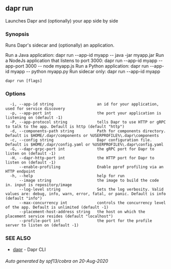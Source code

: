 ## dapr run

Launches Dapr and (optionally) your app side by side

### Synopsis

Runs Dapr's sidecar and (optionally) an application.

Run a Java application:
  dapr run --app-id myapp -- java -jar myapp.jar
Run a NodeJs application that listens to port 3000:
  dapr run --app-id myapp --app-port 3000 -- node myapp.js
Run a Python application:
  dapr run --app-id myapp -- python myapp.py
Run sidecar only:
  dapr run --app-id myapp
	

```
dapr run [flags]
```

### Options

```
  -i, --app-id string                   an id for your application, used for service discovery
  -p, --app-port int                    the port your application is listening on (default -1)
  -P, --app-protocol string             tells Dapr to use HTTP or gRPC to talk to the app. Default is http (default "http")
  -d, --components-path string          Path for components directory. Default is $HOME/.dapr/components or %USERPROFILE%\.dapr\components
  -c, --config string                   Dapr configuration file. Default is $HOME/.dapr/config.yaml or %USERPROFILE%\.dapr\config.yaml
  -G, --dapr-grpc-port int              the gRPC port for Dapr to listen on (default -1)
  -H, --dapr-http-port int              the HTTP port for Dapr to listen on (default -1)
      --enable-profiling                Enable pprof profiling via an HTTP endpoint
  -h, --help                            help for run
      --image string                    the image to build the code in. input is repository/image
      --log-level string                Sets the log verbosity. Valid values are: debug, info, warn, error, fatal, or panic. Default is info (default "info")
      --max-concurrency int             controls the concurrency level of the app. Default is unlimited (default -1)
      --placement-host-address string   the host on which the placement service resides (default "localhost")
      --profile-port int                the port for the profile server to listen on (default -1)
```

### SEE ALSO

* [dapr](dapr.md)	 - Dapr CLI

###### Auto generated by spf13/cobra on 20-Aug-2020
